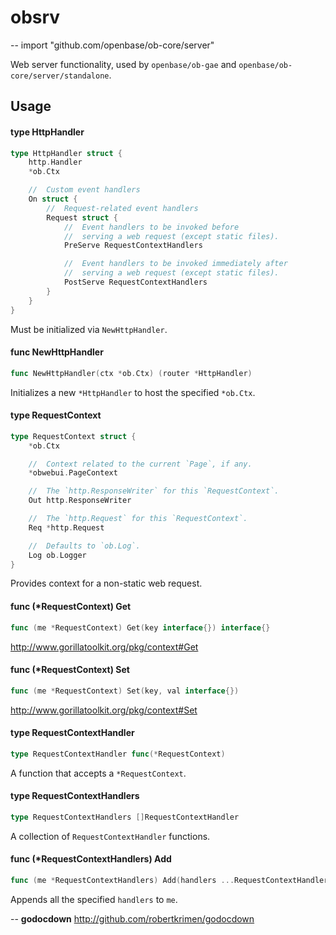 # obsrv
--
    import "github.com/openbase/ob-core/server"

Web server functionality, used by `openbase/ob-gae` and
`openbase/ob-core/server/standalone`.

## Usage

#### type HttpHandler

```go
type HttpHandler struct {
	http.Handler
	*ob.Ctx

	//	Custom event handlers
	On struct {
		//	Request-related event handlers
		Request struct {
			//	Event handlers to be invoked before
			//	serving a web request (except static files).
			PreServe RequestContextHandlers

			//	Event handlers to be invoked immediately after
			//	serving a web request (except static files).
			PostServe RequestContextHandlers
		}
	}
}
```

Must be initialized via `NewHttpHandler`.

#### func  NewHttpHandler

```go
func NewHttpHandler(ctx *ob.Ctx) (router *HttpHandler)
```
Initializes a new `*HttpHandler` to host the specified `*ob.Ctx`.

#### type RequestContext

```go
type RequestContext struct {
	*ob.Ctx

	//	Context related to the current `Page`, if any.
	*obwebui.PageContext

	//	The `http.ResponseWriter` for this `RequestContext`.
	Out http.ResponseWriter

	//	The `http.Request` for this `RequestContext`.
	Req *http.Request

	//	Defaults to `ob.Log`.
	Log ob.Logger
}
```

Provides context for a non-static web request.

#### func (*RequestContext) Get

```go
func (me *RequestContext) Get(key interface{}) interface{}
```
http://www.gorillatoolkit.org/pkg/context#Get

#### func (*RequestContext) Set

```go
func (me *RequestContext) Set(key, val interface{})
```
http://www.gorillatoolkit.org/pkg/context#Set

#### type RequestContextHandler

```go
type RequestContextHandler func(*RequestContext)
```

A function that accepts a `*RequestContext`.

#### type RequestContextHandlers

```go
type RequestContextHandlers []RequestContextHandler
```

A collection of `RequestContextHandler` functions.

#### func (*RequestContextHandlers) Add

```go
func (me *RequestContextHandlers) Add(handlers ...RequestContextHandler)
```
Appends all the specified `handlers` to `me`.

--
**godocdown** http://github.com/robertkrimen/godocdown
